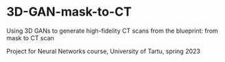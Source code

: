 # 3D-GAN-mask-to-CT
Using 3D GANs to generate high-fidelity CT scans from the blueprint: from mask to CT scan

Project for Neural Networks course, University of Tartu, spring 2023
